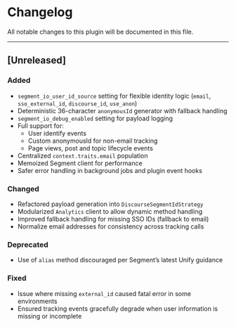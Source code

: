 # Changelog

All notable changes to this plugin will be documented in this file.

---

## [Unreleased]

### Added
- `segment_io_user_id_source` setting for flexible identity logic (`email`, `sso_external_id`, `discourse_id`, `use_anon`)
- Deterministic 36-character `anonymousId` generator with fallback handling
- `segment_io_debug_enabled` setting for payload logging
- Full support for:
  - User identify events
  - Custom anonymousId for non-email tracking
  - Page views, post and topic lifecycle events
- Centralized `context.traits.email` population
- Memoized Segment client for performance
- Safer error handling in background jobs and plugin event hooks

### Changed
- Refactored payload generation into `DiscourseSegmentIdStrategy`
- Modularized `Analytics` client to allow dynamic method handling
- Improved fallback handling for missing SSO IDs (fallback to email)
- Normalize email addresses for consistency across tracking calls

### Deprecated
- Use of `alias` method discouraged per Segment’s latest Unify guidance

### Fixed
- Issue where missing `external_id` caused fatal error in some environments
- Ensured tracking events gracefully degrade when user information is missing or incomplete
